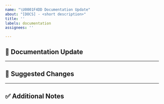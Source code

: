 ```yaml
---
name: "\U0001F4DD Documentation Update"
about: "[DOCS] - <short description>"
title: ''
labels: documentation
assignees: ''

---
```


## 📖 Documentation Update
<!-- What part of the docs should be updated or improved? -->

---

## 🎯 Suggested Changes
<!-- Clearly describe what should be changed/added. -->

---

## ✅ Additional Notes
<!-- Any other details, links, or screenshots -->
